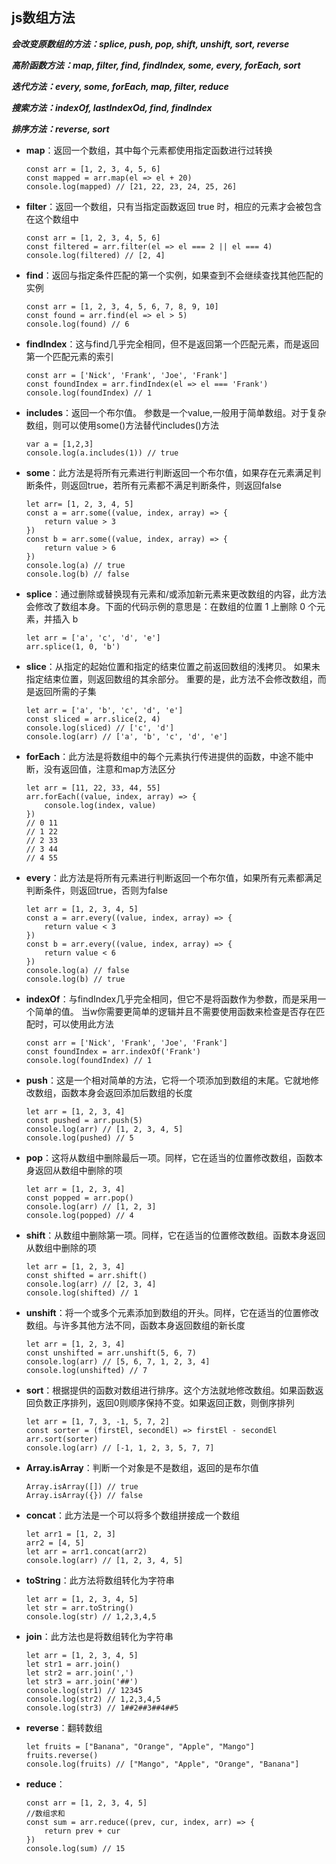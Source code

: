 ## js数组方法

  ***会改变原数组的方法：splice, push, pop, shift, unshift, sort, reverse***
  
  ***高阶函数方法：map, filter, find, findIndex, some, every, forEach, sort***
  
  ***迭代方法：every, some, forEach, map, filter, reduce***
  
  ***搜索方法：indexOf, lastIndexOd, find, findIndex***
  
  ***排序方法：reverse, sort***

* **map**：返回一个数组，其中每个元素都使用指定函数进行过转换
  ```
  const arr = [1, 2, 3, 4, 5, 6]
  const mapped = arr.map(el => el + 20)
  console.log(mapped) // [21, 22, 23, 24, 25, 26]
  ```
* **filter**：返回一个数组，只有当指定函数返回 true 时，相应的元素才会被包含在这个数组中
  ```
  const arr = [1, 2, 3, 4, 5, 6]
  const filtered = arr.filter(el => el === 2 || el === 4)
  console.log(filtered) // [2, 4]
  ```
* **find**：返回与指定条件匹配的第一个实例，如果查到不会继续查找其他匹配的实例
  ```
  const arr = [1, 2, 3, 4, 5, 6, 7, 8, 9, 10]
  const found = arr.find(el => el > 5)
  console.log(found) // 6
  ```
* **findIndex**：这与find几乎完全相同，但不是返回第一个匹配元素，而是返回第一个匹配元素的索引
  ```
  const arr = ['Nick', 'Frank', 'Joe', 'Frank']
  const foundIndex = arr.findIndex(el => el === 'Frank')
  console.log(foundIndex) // 1
  ```
* **includes**：返回一个布尔值。 参数是一个value,一般用于简单数组。对于复杂数组，则可以使用some()方法替代includes()方法
  ```
  var a = [1,2,3]
  console.log(a.includes(1)) // true
  ```
* **some**：此方法是将所有元素进行判断返回一个布尔值，如果存在元素满足判断条件，则返回true，若所有元素都不满足判断条件，则返回false
  ```
  let arr= [1, 2, 3, 4, 5]
  const a = arr.some((value, index, array) => {
      return value > 3
  })
  const b = arr.some((value, index, array) => {
      return value > 6
  })
  console.log(a) // true
  console.log(b) // false
  ```
* **splice**：通过删除或替换现有元素和/或添加新元素来更改数组的内容，此方法会修改了数组本身。下面的代码示例的意思是：在数组的位置 1 上删除 0 个元素，并插入 b
  ```
  let arr = ['a', 'c', 'd', 'e']
  arr.splice(1, 0, 'b')
  ```
* **slice**：从指定的起始位置和指定的结束位置之前返回数组的浅拷贝。 如果未指定结束位置，则返回数组的其余部分。 重要的是，此方法不会修改数组，而是返回所需的子集
  ```
  let arr = ['a', 'b', 'c', 'd', 'e']
  const sliced = arr.slice(2, 4)
  console.log(sliced) // ['c', 'd']
  console.log(arr) // ['a', 'b', 'c', 'd', 'e']
  ```
* **forEach**：此方法是将数组中的每个元素执行传进提供的函数，中途不能中断，没有返回值，注意和map方法区分
  ```
  let arr = [11, 22, 33, 44, 55]
  arr.forEach((value, index, array) => {
      console.log(index, value)
  })
  // 0 11
  // 1 22
  // 2 33
  // 3 44
  // 4 55
  ```
* **every**：此方法是将所有元素进行判断返回一个布尔值，如果所有元素都满足判断条件，则返回true，否则为false
  ```
  let arr = [1, 2, 3, 4, 5]
  const a = arr.every((value, index, array) => {
      return value < 3
  })
  const b = arr.every((value, index, array) => {
      return value < 6
  })
  console.log(a) // false
  console.log(b) // true
  ```
* **indexOf**：与findIndex几乎完全相同，但它不是将函数作为参数，而是采用一个简单的值。 当w你需要更简单的逻辑并且不需要使用函数来检查是否存在匹配时，可以使用此方法
  ```
  const arr = ['Nick', 'Frank', 'Joe', 'Frank']
  const foundIndex = arr.indexOf('Frank')
  console.log(foundIndex) // 1
  ```
* **push**：这是一个相对简单的方法，它将一个项添加到数组的末尾。它就地修改数组，函数本身会返回添加后数组的长度
  ```
  let arr = [1, 2, 3, 4]
  const pushed = arr.push(5)
  console.log(arr) // [1, 2, 3, 4, 5]
  console.log(pushed) // 5
  ```
* **pop**：这将从数组中删除最后一项。同样，它在适当的位置修改数组，函数本身返回从数组中删除的项
  ```
  let arr = [1, 2, 3, 4]
  const popped = arr.pop()
  console.log(arr) // [1, 2, 3]
  console.log(popped) // 4
  ```
* **shift**：从数组中删除第一项。同样，它在适当的位置修改数组。函数本身返回从数组中删除的项
  ```
  let arr = [1, 2, 3, 4]
  const shifted = arr.shift()
  console.log(arr) // [2, 3, 4]
  console.log(shifted) // 1
  ```
* **unshift**：将一个或多个元素添加到数组的开头。同样，它在适当的位置修改数组。与许多其他方法不同，函数本身返回数组的新长度
  ```
  let arr = [1, 2, 3, 4]
  const unshifted = arr.unshift(5, 6, 7)
  console.log(arr) // [5, 6, 7, 1, 2, 3, 4]
  console.log(unshifted) // 7
  ```
* **sort**：根据提供的函数对数组进行排序。这个方法就地修改数组。如果函数返回负数正序排列，返回0则顺序保持不变。如果返回正数，则倒序排列
  ```
  let arr = [1, 7, 3, -1, 5, 7, 2]
  const sorter = (firstEl, secondEl) => firstEl - secondEl
  arr.sort(sorter)
  console.log(arr) // [-1, 1, 2, 3, 5, 7, 7]
  ```
* **Array.isArray**：判断一个对象是不是数组，返回的是布尔值
  ```
  Array.isArray([]) // true
  Array.isArray({}) // false
  ```
* **concat**：此方法是一个可以将多个数组拼接成一个数组
  ```
  let arr1 = [1, 2, 3]
  arr2 = [4, 5]
  let arr = arr1.concat(arr2)
  console.log(arr) // [1, 2, 3, 4, 5]
  ```
* **toString**：此方法将数组转化为字符串
  ```
  let arr = [1, 2, 3, 4, 5]
  let str = arr.toString()
  console.log(str) // 1,2,3,4,5
  ```
* **join**：此方法也是将数组转化为字符串
  ```
  let arr = [1, 2, 3, 4, 5]
  let str1 = arr.join()
  let str2 = arr.join(',')
  let str3 = arr.join('##')
  console.log(str1) // 12345
  console.log(str2) // 1,2,3,4,5
  console.log(str3) // 1##2##3##4##5
  ```
* **reverse**：翻转数组
  ```
  let fruits = ["Banana", "Orange", "Apple", "Mango"]
  fruits.reverse()
  console.log(fruits) // ["Mango", "Apple", "Orange", "Banana"]
  ```
* **reduce**：
  ```
  const arr = [1, 2, 3, 4, 5]
  //数组求和
  const sum = arr.reduce((prev, cur, index, arr) => {
      return prev + cur
  })
  console.log(sum) // 15
  ```
  
